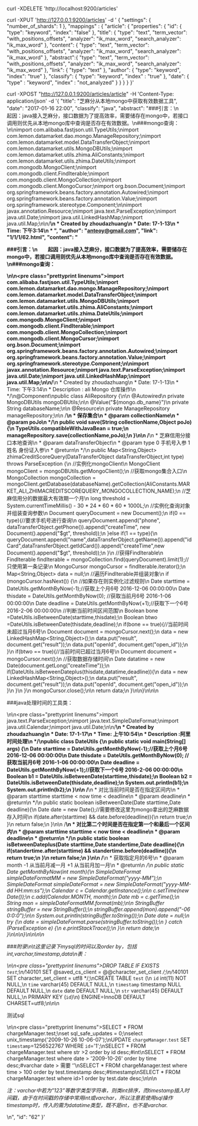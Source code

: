 curl -XDELETE 'http://localhost:9200/articles'

curl -XPUT 'http://127.0.0.1:9200/articles' -d '
{
	"settings": { "number_of_shards": 1 },
    "mappings" : {
        "article": {
            "properties": {
                "id": {
                    "type": "keyword",
                    "index": "false"
                },
                "title": {
                    "type": "text",
                    "term_vector": "with_positions_offsets",
                    "analyzer": "ik_max_word",
                    "search_analyzer": "ik_max_word"
                },
                "content": {
                    "type": "text",
                    "term_vector": "with_positions_offsets",
                    "analyzer": "ik_max_word",
                    "search_analyzer": "ik_max_word"
                },
                "abstract":{
                   "type": "text",
                    "term_vector": "with_positions_offsets",
                    "analyzer": "ik_max_word",
                    "search_analyzer": "ik_max_word"
                },
                "link": {
                    "type": "text"
                },
                "author": {
                    "type": "keyword",
                    "index": "true"
                },
                "classify": {
                    "type": "keyword",
                    "index" : "true"
                },
                "date": {
                    "type" : "keyword",
                    "index" : "not_analyzed"
                }
            }
        }
    }
}'



curl -XPOST "http://127.0.0.1:9200/articles/article" -H 'Content-Type: application/json' -d
'{
  "title": "芝麻分从本地mongo中获取有效数据工具",
  "date": "2017-01-16 22:00",
  "classify": "java",
  "abstract": "###引言：\n　　起因：java接入芝麻分，接口数据为了提高效率，需要储存在mongo中，若接口调用则优先从本地mongo库中查询是否存在有效数据。\n###mongo查询：\n\nimport com.alibaba.fastjson.util.TypeUtils;\nimport com.lemon.datamarket.dao.mongo.ManageRepository;\nimport com.lemon.datamarket.model.DataTransferObject;\nimport com.lemon.datamarket.utils.MongoDBUtils;\nimport com.lemon.datamarket.utils.zhima.AliConstants;\nimport com.lemon.datamarket.utils.zhima.DateUtils;\nimport com.mongodb.MongoClient;\nimport com.mongodb.client.FindIterable;\nimport com.mongodb.client.MongoCollection;\nimport com.mongodb.client.MongoCursor;\nimport org.bson.Document;\nimport org.springframework.beans.factory.annotation.Autowired;\nimport org.springframework.beans.factory.annotation.Value;\nimport org.springframework.stereotype.Component;\n\nimport javax.annotation.Resource;\nimport java.text.ParseException;\nimport java.util.Date;\nimport java.util.LinkedHashMap;\nimport java.util.Map;\n\n/**\n * Created by zhoudazhuang\n * Date: 17-1-13\n * Time: 下午3:14\n * ",
  "author": "anteoy@gmail.com",
  "link": "1/1/1/62.html",
  "content": "<p>###引言：\n　　起因：java接入芝麻分，接口数据为了提高效率，需要储存在mongo中，若接口调用则优先从本地mongo库中查询是否存在有效数据。\n###mongo查询：</p>\n\n<pre class=\"prettyprint linenums\">import com.alibaba.fastjson.util.TypeUtils;\nimport com.lemon.datamarket.dao.mongo.ManageRepository;\nimport com.lemon.datamarket.model.DataTransferObject;\nimport com.lemon.datamarket.utils.MongoDBUtils;\nimport com.lemon.datamarket.utils.zhima.AliConstants;\nimport com.lemon.datamarket.utils.zhima.DateUtils;\nimport com.mongodb.MongoClient;\nimport com.mongodb.client.FindIterable;\nimport com.mongodb.client.MongoCollection;\nimport com.mongodb.client.MongoCursor;\nimport org.bson.Document;\nimport org.springframework.beans.factory.annotation.Autowired;\nimport org.springframework.beans.factory.annotation.Value;\nimport org.springframework.stereotype.Component;\n\nimport javax.annotation.Resource;\nimport java.text.ParseException;\nimport java.util.Date;\nimport java.util.LinkedHashMap;\nimport java.util.Map;\n\n/**\n * Created by zhoudazhuang\n * Date: 17-1-13\n * Time: 下午3:14\n * Description : ali Mongo 仓库操作\n */\n@Component\npublic class AliRepository {\n\n    @Autowired\n    private MongoDBUtils mongoDBUtils;\n\n    @Value(\"${mongo.db_name}\")\n    private String databaseName;\n\n    @Resource\n    private ManageRepository manageRepository;\n\n    /**\n     * 保存集合\n     * @param collectionName\n     * @param poJo\n     */\n    public void save(String collectionName,Object poJo){\n        TypeUtils.compatibleWithJavaBean = true;\n        manageRepository.save(collectionName,poJo);\n    }\n\n    /**\n     * 芝麻信用分接口本地查询\n     * @param dataTransferObject\n     * @param type 0 手机号入参 1 姓名 身份证入参\n     * @return\n     */\n    public Map<String,Object> zhimaCreditScoreQuery(DataTransferObject dataTransferObject,int type) throws ParseException {\n        //实例化mongoClient\n        MongoClient mongoClient = mongoDBUtils.getMongoClient();\n        //获取mongo集合入口\n        MongoCollection<Document> mongoCollection = mongoClient.getDatabase(databaseName).getCollection(AliConstants.MARKET_ALI_ZHIMACREDITSCOREQUERY_MONGOCOLLECTION_NAME);\n        //芝麻信用分的数据最大有效期一个月\n        long threshold = System.currentTimeMillis() - 30 * 24 * 60 * 60 * 1000L;\n        //实例化查询对象 并组装查询参数\n        Document queryDocument = new Document();\n        if(0 == type){//要求手机号进行查询\n            queryDocument.append(\"phone\", dataTransferObject.getPhone()).append(\"createTime\", new Document().append(\"$gt\", threshold));\n        }else if(1 == type){\n            queryDocument.append(\"name\",dataTransferObject.getName()).append(\"idCard\",dataTransferObject.getIdCard()).append(\"createTime\",new Document().append(\"$gt\", threshold));\n        }\n        //获得FindIterable\n        FindIterable<Document> findIterable = mongoCollection.find(queryDocument).limit(1);//只使用第一条记录\n        MongoCursor<Document> mongoCursor = findIterable.iterator();\n        Map<String,Object> data = null;\n        //遍历FindIterable并组装对象\n        if (mongoCursor.hasNext()) {\n            //如果存在则实例化过滤规则\n            Date starttime = DateUtils.getMonthByNow(-1);//获取上个月6号 2016-12-06 00:00:00\n            Date thisdate = DateUtils.getMonthByNow(0); //获取当前月6号  2016-1-06 00:00:00\n            Date deadline = DateUtils.getMonthByNow(+1);//获取下一个6号  2016-2-06 00:00:00\n            //判断当前时间区间范围\n            Boolean bone =DateUtils.isBetweenDate(starttime,thisdate);\n            Boolean btwo =DateUtils.isBetweenDate(thisdate,deadline);\n            if(bone == true){//当前时间未超过当月6号\n                Document document = mongoCursor.next();\n                data = new LinkedHashMap<String,Object>();\n                data.put(\"result\", document.get(\"result\"));\n                data.put(\"openId\", document.get(\"open_id\"));\n            }\n            if(btwo == true){//当前时间已超过当月6号\n                Document document = mongoCursor.next();\n                //获取数据存储时间\n                Date datatime = new Date(document.getLong(\"createTime\"));\n                if(DateUtils.isBetweenDateplus(thisdate,datatime,deadline)){\n                    data = new LinkedHashMap<String,Object>();\n                    data.put(\"result\", document.get(\"result\"));\n                    data.put(\"openId\", document.get(\"open_id\"));\n                }\n            }\n        }\n        mongoCursor.close();\n\n        return data;\n    }\n\n}\n</pre>\n\n<p>###java处理时间的工具类：</p>\n\n<pre class=\"prettyprint linenums\">import java.text.ParseException;\nimport java.text.SimpleDateFormat;\nimport java.util.Calendar;\nimport java.util.Date;\n\n/**\n * Created by zhoudazhuang\n * Date: 17-1-17\n * Time: 上午10:54\n * Description :阿里时间处理\n */\npublic class DateUtils {\n    public static void main(String[] args) {\n        Date starttime = DateUtils.getMonthByNow(-1);//获取上个月6号 2016-12-06 00:00:00\n        Date thisdate = DateUtils.getMonthByNow(0); //获取当前月6号  2016-1-06 00:00:00\n        Date deadline = DateUtils.getMonthByNow(+1);//获取下一个6号  2016-2-06 00:00:00\n        Boolean b1 = DateUtils.isBetweenDate(starttime,thisdate);\n        Boolean b2 = DateUtils.isBetweenDate(thisdate,deadline);\n        System.out.println(b1);\n        System.out.println(b2);\n    }\n\n    /**\n     * 对比当前时间是否在指定区间内\n     * @param starttime  starttime < now time < deadline\n     * @param deadline\n     * @return\n     */\n    public static boolean isBetweenDate(Date starttime,Date deadline){\n        Date date = new Date();//需要修改这里为mongo拿出的芝麻数据存入时间\n        if(date.after(starttime) && date.before(deadline)){\n            return true;\n        }\n        return false;\n    }\n\n    /**\n     * 对比第二个时间是否在指定第一个和最后一个区间内\n     * @param starttime  starttime < now time < deadline\n     * @param deadline\n     * @return\n     */\n    public static boolean isBetweenDateplus(Date starttime,Date standertime,Date deadline){\n        if(standertime.after(starttime) && standertime.before(deadline)){\n            return true;\n        }\n        return false;\n    }\n\n    /**\n     * 获取指定月的6号\n     * @param month -1 从当前月减一月 +1 从当前月加一月\n     * @return\n     */\n    public static Date getMonthByNow(int month){\n        SimpleDateFormat simpleDateFormatMM = new SimpleDateFormat(\"yyyy-MM\");\n        SimpleDateFormat simpleDateFormat = new SimpleDateFormat(\"yyyy-MM-dd HH:mm:ss\");\n        Calendar c = Calendar.getInstance();\n\n        c.setTime(new Date());\n        c.add(Calendar.MONTH, month);\n        Date mb = c.getTime();\n        String mon = simpleDateFormatMM.format(mb);\n\n        StringBuffer stringBuffer = new StringBuffer();\n        stringBuffer.append(mon).append(\"-06 0:0:0\");\n\n        System.out.println(stringBuffer.toString());\n        Date date = null;\n        try {\n            date = simpleDateFormat.parse(stringBuffer.toString());\n        } catch (ParseException e) {\n            e.printStackTrace();\n        }\n        return date;\n    }\n\n\n}\n\n</pre>\n\n<p>###附录\n\t这里记录下mysql的时间以及order by，包括int,varchar,timestamp,data\n表：</p>\n\n<pre class=\"prettyprint linenums\">DROP TABLE IF EXISTS `test`;\n/*!40101 SET @saved_cs_client     = @@character_set_client */;\n/*!40101 SET character_set_client = utf8 */;\nCREATE TABLE `test` (\n  `id` int(11) NOT NULL,\n  `time` varchar(45) DEFAULT NULL,\n  `timestamp` timestamp NULL DEFAULT NULL,\n  `date` date DEFAULT NULL,\n  `str` varchar(45) DEFAULT NULL,\n  PRIMARY KEY (`id`)\n) ENGINE=InnoDB DEFAULT CHARSET=utf8;\n</pre>\n\n<p>测试sql</p>\n\n<pre class=\"prettyprint linenums\">SELECT * FROM chargeManager.test;\nset sql_safe_updates = 0;\nselect unix_timestamp('2009-10-26 10-06-07');\nUPDATE `chargeManager`.`test` SET `timestamp`=1256522767 WHERE `id`='1';\nSELECT * FROM chargeManager.test where str >2 order by id desc;#int\nSELECT * FROM chargeManager.test where date > '2009-10-26' order by time desc;#varchar date > 需要 ‘’\nSELECT * FROM chargeManager.test where time > 100 order by test.timestamp desc;#timestamp\nSELECT * FROM chargeManager.test where id>1 order by test.date desc;\n</pre>\n\n<p><em>注：varchar中若为”123”等数字类型字符串，则类int排序，而timestamp插入时间戳，由于在时间戳的存储中常用int或varchar，所以注意若使用sql操作timestamp时，传入的需为datatime类型，既不是int，也不是varchar.</em></p>\n",
  "id": "62"
}'